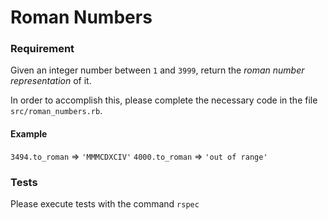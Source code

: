 # Roman Numbers

### Requirement
Given an integer number between ```1``` and ```3999```, return the _roman number representation_ of it.

In order to accomplish this, please complete the necessary code in the file ```src/roman_numbers.rb```.

#### Example
```3494.to_roman``` => ```'MMMCDXCIV'```
```4000.to_roman``` => ```'out of range'```

### Tests
Please execute tests with the command ```rspec```
